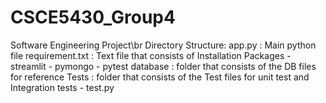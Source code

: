 # CSCE5430_Group4 <br>
Software Engineering Project\br
Directory Structure: 
app.py : Main python file
requirement.txt : Text file that consists of Installation Packages 
        - streamlit 
        - pymongo
        - pytest
database : folder that consists of the DB files for reference
Tests : folder that consists of the Test files for unit test and Integration tests
        - test.py 
